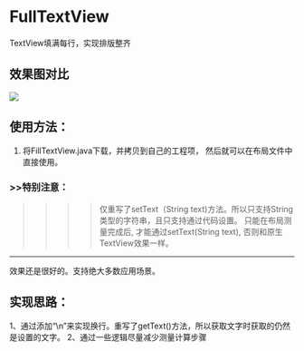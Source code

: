 # FullTextView
TextView填满每行，实现排版整齐

## 效果图对比
![](https://raw.githubusercontent.com/isayWu/FullTextView/master/%E6%95%88%E6%9E%9C%E5%9B%BE.png)


## 使用方法：
1.  将FillTextView.java下载，并拷贝到自己的工程项， 然后就可以在布局文件中直接使用。

### >>特别注意：
>>>>仅重写了setText（String text)方法。所以只支持String类型的字符串，且只支持通过代码设置。
>>>>只能在布局测量完成后, 才能通过setText(String text), 否则和原生TextView效果一样。

-------------------------------------------------
效果还是很好的。支持绝大多数应用场景。


## 实现思路：
1、通过添加“\n”来实现换行。重写了getText()方法，所以获取文字时获取的仍然是设置的文字。
2、通过一些逻辑尽量减少测量计算步骤

